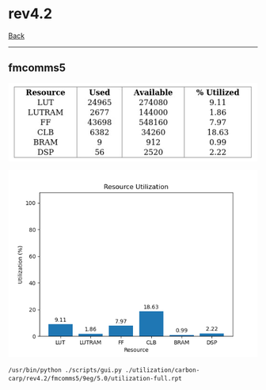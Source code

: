 # rev4.2

[Back](<../carbon-carp.md>)

---

## fmcomms5

<p align="center">
	<img src="../../../../images/carbon-carp/rev4.2/fmcomms5/9eg/5.0/table.jpg" />
</p>

<p align="center">
	<img src="../../../../images/carbon-carp/rev4.2/fmcomms5/9eg/5.0/graph.png" />
</p>

`/usr/bin/python ./scripts/gui.py ./utilization/carbon-carp/rev4.2/fmcomms5/9eg/5.0/utilization-full.rpt`

